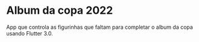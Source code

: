 # Album da copa 2022

App que controla as figurinhas que faltam para completar o album da copa usando Flutter 3.0.
